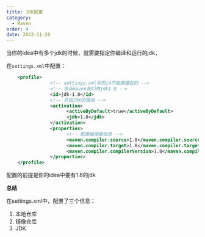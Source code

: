 ```yaml
---
title: JDK配置
category:
  - Maven
order: 4
date: 2023-11-29
---
```


<!-- more -->

当你的idea中有多个jdk的时候，就需要指定你编译和运行的jdk，

在`settings.xml`中配置：

```xml
	<profile>
                <!-- settings.xml中的id不能随便起的 -->
                <!-- 告诉maven我们用jdk1.8 -->
                <id>jdk-1.8</id>
                <!-- 开启JDK的使用 -->
                <activation>
                      <activeByDefault>true</activeByDefault>
                      <jdk>1.8</jdk>
                </activation>
                <properties>
                      <!-- 配置编译器信息 -->
                      <maven.compiler.source>1.8</maven.compiler.source>
                      <maven.compiler.target>1.8</maven.compiler.target>
                      <maven.compiler.compilerVersion>1.8</maven.compiler.compilerVersion>
                </properties>
    </profile>
```

配置的前提是你的idea中要有1.8的jdk

**总结**

在settings.xml中，配置了三个信息：

1. 本地仓库
2. 镜像仓库
3. JDK